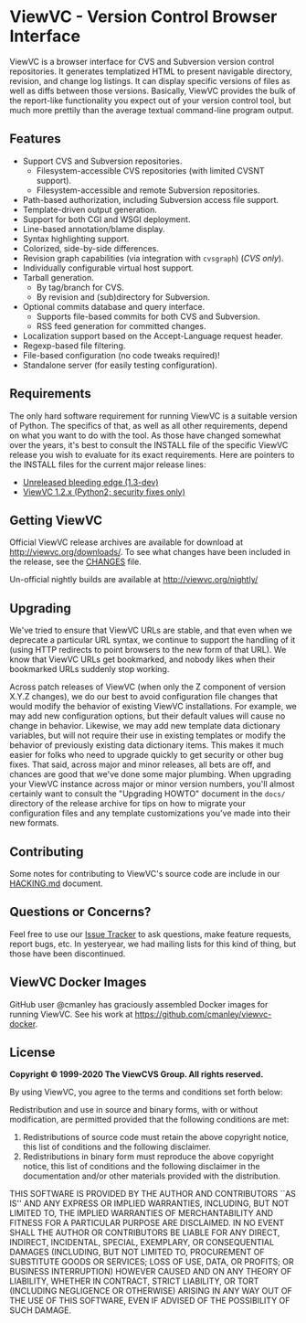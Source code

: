 <!-- -*-markdown-*- -->

# ViewVC - Version Control Browser Interface

ViewVC is a browser interface for CVS and Subversion version control repositories. It generates templatized HTML to present navigable directory, revision, and change log listings. It can display specific versions of files as well as diffs between those versions. Basically, ViewVC provides the bulk of the report-like functionality you expect out of your version control tool, but much more prettily than the average textual command-line program output.

## Features

*   Support CVS and Subversion repositories.
    - Filesystem-accessible CVS repositories (with limited CVSNT support).
    - Filesystem-accessible and remote Subversion repositories.
*   Path-based authorization, including Subversion access file support.
*   Template-driven output generation.
*   Support for both CGI and WSGI deployment.
*   Line-based annotation/blame display.
*   Syntax highlighting support.
*   Colorized, side-by-side differences.
*   Revision graph capabilities (via integration with `cvsgraph`) (_CVS only_).
*   Individually configurable virtual host support.
*   Tarball generation.
    - By tag/branch for CVS.
    - By revision and (sub)directory for Subversion.
*   Optional commits database and query interface.
    - Supports file-based commits for both CVS and Subversion.
    - RSS feed generation for committed changes.
*   Localization support based on the Accept-Language request header.
*   Regexp-based file filtering.
*   File-based configuration (no code tweaks required)!
*   Standalone server (for easily testing configuration).

## Requirements

The only hard software requirement for running ViewVC is a suitable version of Python. The specifics of that, as well as all other requirements, depend on what you want to do with the tool. As those have changed somewhat over the years, it's best to consult the INSTALL file of the specific ViewVC release you wish to evaluate for its exact requirements. Here are pointers to the INSTALL files for the current major release lines:

*   [Unreleased bleeding edge (1.3-dev)](https://github.com/viewvc/viewvc/blob/master/INSTALL)
*   [ViewVC 1.2.x (Python2; security fixes only)](https://raw.githubusercontent.com/viewvc/viewvc/1.2.x/INSTALL)

## Getting ViewVC

Official ViewVC release archives are available for download at http://viewvc.org/downloads/.  To see what changes have been included in the release, see the [CHANGES](https://raw.githubusercontent.com/viewvc/viewvc/master/CHANGES) file.

Un-official nightly builds are available at http://viewvc.org/nightly/

## Upgrading

We've tried to ensure that ViewVC URLs are stable, and that even when we deprecate a particular URL syntax, we continue to support the handling of it (using HTTP redirects to point browsers to the new form of that URL). We know that ViewVC URLs get bookmarked, and nobody likes when their bookmarked URLs suddenly stop working.

Across patch releases of ViewVC (when only the Z component of version X.Y.Z changes), we do our best to avoid configuration file changes that would modify the behavior of existing ViewVC installations.  For example, we may add new configuration options, but their default values will cause no change in behavior.  Likewise, we may add new template data dictionary variables, but will not require their use in existing templates or modify the behavior of previously existing data dictionary items.  This makes it much easier for folks who need to upgrade quickly to get security or other bug fixes. That said, across major and minor releases, all bets are off, and chances are good that we've done some major plumbing. When upgrading your ViewVC instance across major or minor version numbers, you'll almost certainly want to consult the "Upgrading HOWTO" document in the `docs/` directory of the release archive for tips on how to migrate your configuration files and any template customizations you've made into their new formats.

## Contributing

Some notes for contributing to ViewVC's source code are include in our [HACKING.md](./notes/HACKING.md) document.

## Questions or Concerns?

Feel free to use our [Issue Tracker](https://github.com/viewvc/viewvc/issues) to ask questions, make feature requests, report bugs, etc.  In yesteryear, we had mailing lists for this kind of thing, but those have been discontinued.

## ViewVC Docker Images

GitHub user @cmanley has graciously assembled Docker images for running ViewVC.  See his work at https://github.com/cmanley/viewvc-docker.

## License

**Copyright © 1999-2020 The ViewCVS Group. All rights reserved.**

By using ViewVC, you agree to the terms and conditions set forth below:

Redistribution and use in source and binary forms, with or without modification, are permitted provided that the following conditions are met:

1.  Redistributions of source code must retain the above copyright notice, this list of conditions and the following disclaimer.
2.  Redistributions in binary form must reproduce the above copyright notice, this list of conditions and the following disclaimer in the documentation and/or other materials provided with the distribution.

THIS SOFTWARE IS PROVIDED BY THE AUTHOR AND CONTRIBUTORS ``AS IS'' AND ANY EXPRESS OR IMPLIED WARRANTIES, INCLUDING, BUT NOT LIMITED TO, THE IMPLIED WARRANTIES OF MERCHANTABILITY AND FITNESS FOR A PARTICULAR PURPOSE ARE DISCLAIMED. IN NO EVENT SHALL THE AUTHOR OR CONTRIBUTORS BE LIABLE FOR ANY DIRECT, INDIRECT, INCIDENTAL, SPECIAL, EXEMPLARY, OR CONSEQUENTIAL DAMAGES (INCLUDING, BUT NOT LIMITED TO, PROCUREMENT OF SUBSTITUTE GOODS OR SERVICES; LOSS OF USE, DATA, OR PROFITS; OR BUSINESS INTERRUPTION) HOWEVER CAUSED AND ON ANY THEORY OF LIABILITY, WHETHER IN CONTRACT, STRICT LIABILITY, OR TORT (INCLUDING NEGLIGENCE OR OTHERWISE) ARISING IN ANY WAY OUT OF THE USE OF THIS SOFTWARE, EVEN IF ADVISED OF THE POSSIBILITY OF SUCH DAMAGE.
